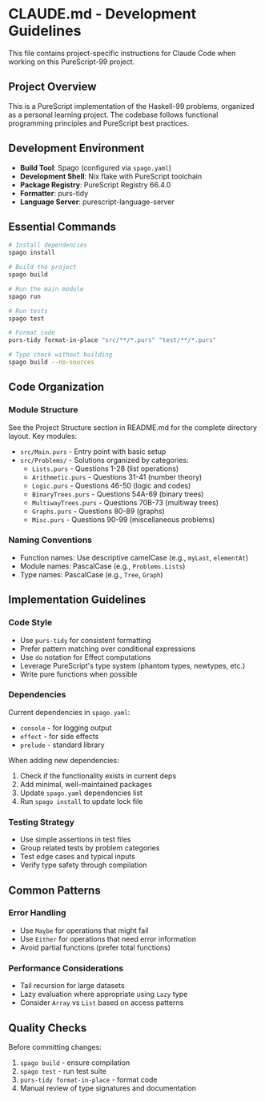 # CLAUDE.md - Development Guidelines

This file contains project-specific instructions for Claude Code when working on this PureScript-99 project.

## Project Overview

This is a PureScript implementation of the Haskell-99 problems, organized as a personal learning project. The codebase follows functional programming principles and PureScript best practices.

## Development Environment

- **Build Tool**: Spago (configured via `spago.yaml`)
- **Development Shell**: Nix flake with PureScript toolchain
- **Package Registry**: PureScript Registry 66.4.0
- **Formatter**: purs-tidy
- **Language Server**: purescript-language-server

## Essential Commands

```bash
# Install dependencies
spago install

# Build the project
spago build

# Run the main module
spago run

# Run tests
spago test

# Format code
purs-tidy format-in-place "src/**/*.purs" "test/**/*.purs"

# Type check without building
spago build --no-sources
```

## Code Organization

### Module Structure
See the Project Structure section in README.md for the complete directory layout. Key modules:
- `src/Main.purs` - Entry point with basic setup
- `src/Problems/` - Solutions organized by categories:
  - `Lists.purs` - Questions 1-28 (list operations)
  - `Arithmetic.purs` - Questions 31-41 (number theory)
  - `Logic.purs` - Questions 46-50 (logic and codes)
  - `BinaryTrees.purs` - Questions 54A-69 (binary trees)
  - `MultiwayTrees.purs` - Questions 70B-73 (multiway trees)
  - `Graphs.purs` - Questions 80-89 (graphs)
  - `Misc.purs` - Questions 90-99 (miscellaneous problems)

### Naming Conventions
- Function names: Use descriptive camelCase (e.g., `myLast`, `elementAt`)
- Module names: PascalCase (e.g., `Problems.Lists`)
- Type names: PascalCase (e.g., `Tree`, `Graph`)

## Implementation Guidelines

### Code Style
- Use `purs-tidy` for consistent formatting
- Prefer pattern matching over conditional expressions
- Use `do` notation for Effect computations
- Leverage PureScript's type system (phantom types, newtypes, etc.)
- Write pure functions when possible

### Dependencies
Current dependencies in `spago.yaml`:
- `console` - for logging output
- `effect` - for side effects
- `prelude` - standard library

When adding new dependencies:
1. Check if the functionality exists in current deps
2. Add minimal, well-maintained packages
3. Update `spago.yaml` dependencies list
4. Run `spago install` to update lock file

### Testing Strategy
- Use simple assertions in test files
- Group related tests by problem categories
- Test edge cases and typical inputs
- Verify type safety through compilation

## Common Patterns

### Error Handling
- Use `Maybe` for operations that might fail
- Use `Either` for operations that need error information
- Avoid partial functions (prefer total functions)

### Performance Considerations
- Tail recursion for large datasets
- Lazy evaluation where appropriate using `Lazy` type
- Consider `Array` vs `List` based on access patterns

## Quality Checks
Before committing changes:
1. `spago build` - ensure compilation
2. `spago test` - run test suite
3. `purs-tidy format-in-place` - format code
4. Manual review of type signatures and documentation
